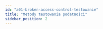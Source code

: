```yaml
---
id: "a01-broken-access-control-testowanie"
title: "Metody testowania podatności"
sidebar_position: 2
---
```


